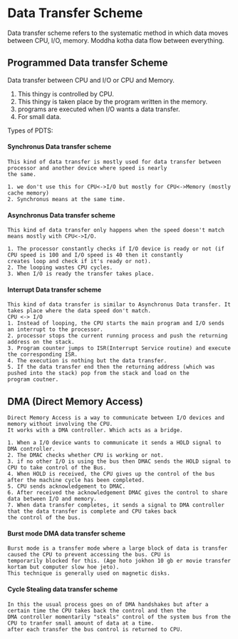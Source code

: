 # Data Transfer Scheme

Data transfer scheme refers to the systematic method in which data moves between CPU, I/O, memory. Moddha kotha data flow 
between everything.


## Programmed Data transfer Scheme

Data transfer between CPU and I/O or CPU and Memory.
 1. This thingy is controlled by CPU.
 2. This thingy is taken place by the program written in the memory.
 3. programs are executed when I/O wants a data transfer.
 4. For small data.

Types of  PDTS: 
#### Synchronus Data transfer scheme
    This kind of data transfer is mostly used for data transfer between processor and another device where speed is nearly
    the same.
    
    1. we don't use this for CPU<->I/O but mostly for CPU<->Memory (mostly cache memory)
    2. Synchronus means at the same time.

#### Asynchronus Data transfer scheme
    This kind of data transfer only happens when the speed doesn't match means mostly with CPU<->I/O.
    
    1. The processor constantly checks if I/O device is ready or not (if CPU speed is 100 and I/O speed is 40 then it constantly
    creates loop and check if it's ready or not).
    2. The looping wastes CPU cycles.
    3. When I/O is ready the transfer takes place.

#### Interrupt Data transfer scheme
    This kind of data transfer is similar to Asynchronus Data transfer. It takes place where the data speed don't match.
    CPU <-> I/O
    1. Instead of looping, the CPU starts the main program and I/O sends an interrupt to the processor.
    2. processor stops the current running process and push the returning address on the stack.
    3. Program counter jumps to ISR(Interrupt Service routine) and execute the corresponding ISR.
    4. The execution is nothing but the data transfer. 
    5. If the data transfer end then the returning address (which was pushed into the stack) pop from the stack and load on the 
    program coutner.

## DMA (Direct Memory Access)
    Direct Memory Access is a way to communicate between I/O devices and memory without involving the CPU.
    It works with a DMA controller. Which acts as a bridge.

    1. When a I/O device wants to communicate it sends a HOLD signal to DMA controller. 
    2. The DMAC checks whether CPU is working or not.
    3. if no other I/O is using the bus then DMAC sends the HOLD signal to CPU to take control of the Bus.
    4. When HOLD is received, the CPU gives up the control of the bus after the machine cycle has been completed.
    5. CPU sends acknowledgement to DMAC. 
    6. After received the acknowledgement DMAC gives the control to share data between I/O and memory. 
    7. When data transfer completes, it sends a signal to DMA controller that the data transfer is complete and CPU takes back
    the control of the bus.

#### Burst mode DMA data transfer scheme
    Burst mode is a transfer mode where a large block of data is transfer caused the CPU to prevent accessing the bus. CPU is 
    temporarily blocked for this. (Age hoto jokhon 10 gb er movie transfer kortam but computer slow hoe jeto).
    This technique is generally used on magnetic disks.

#### Cycle Stealing data transfer scheme
    In this the usual process goes on of DMA handshakes but after a certain time the CPU takes back the control and then the 
    DMA controller momentarily "steals" control of the system bus from the CPU to tranfer small amount of data at a time. 
    after each transfer the bus control is returned to CPU.
